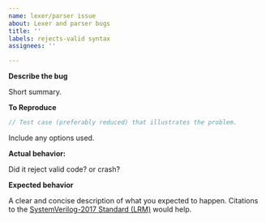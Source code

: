 ```yaml
---
name: lexer/parser issue
about: Lexer and parser bugs
title: ''
labels: rejects-valid syntax
assignees: ''

---
```


**Describe the bug**

Short summary.

**To Reproduce**

```systemverilog
// Test case (preferably reduced) that illustrates the problem.
```

Include any options used.

**Actual behavior:**

Did it reject valid code? or crash?

**Expected behavior**

A clear and concise description of what you expected to happen. Citations to the
[SystemVerilog-2017 Standard (LRM)](https://ieeexplore.ieee.org/document/8299595)
would help.
